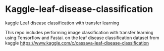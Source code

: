 # Kaggle-leaf-disease-classification
kaggle Leaf disease classification with transfer learning


This repo includes performing image classification with transfer learning using Tensorflow and Fastai.
 on the leaf disease classification dataset from kaggle
https://www.kaggle.com/c/cassava-leaf-disease-classification
